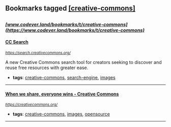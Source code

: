 ## Bookmarks tagged [[creative-commons]](https://www.codever.land/search?q=[creative-commons])

_<sup><sup>[www.codever.land/bookmarks/t/creative-commons](https://www.codever.land/bookmarks/t/creative-commons)</sup></sup>_
---
#### [CC Search](https://search.creativecommons.org/)
_<sup>https://search.creativecommons.org/</sup>_

A new Creative Commons search tool for creators seeking to discover and reuse free resources with greater ease.
* **tags**: [creative-commons](../tagged/creative-commons.md), [search-engine](../tagged/search-engine.md), [images](../tagged/images.md)
---
#### [When we share, everyone wins - Creative Commons](https://creativecommons.org/)
_<sup>https://creativecommons.org/</sup>_

* **tags**: [creative-commons](../tagged/creative-commons.md), [images](../tagged/images.md), [opensource](../tagged/opensource.md)
---
